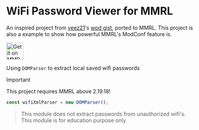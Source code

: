 # WiFi Password Viewer for MMRL

An inspired project from [veez21](https://github.com/veez21)'s [wpd gist](https://gist.github.com/veez21/4f2541d271809864411e3ffbbe8e3df9), ported to MMRL.
This project is also a example to show how powerful MMRL's ModConf feature is.

<a href="https://mmrl.dergoogler.com/?module=mmrl_wpd"><img height="45px" alt="Get it on MMRL" src="https://raw.githubusercontent.com/DerGoogler/MMRL/master/www/assets/MMRL-Badge.svg"></a>

Using `DOMParser` to extract local saved wifi passwords

> [!IMPORTANT]
> This project requires MMRL above 2.19.18!

```js
const wifiXmlParser = new DOMParser();
```

> This module does not extract passwords from unauthorized wifi's. This module is for education purpose only

